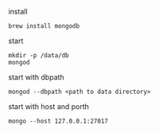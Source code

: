 install
```
brew install mongodb
```
start
```
mkdir -p /data/db
mongod
```
start with dbpath
```
mongod --dbpath <path to data directory>
```
start with host and porth
```
mongo --host 127.0.0.1:27017
```

